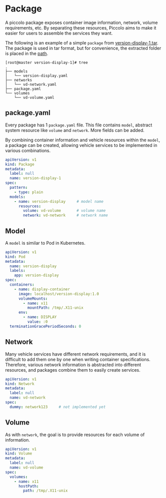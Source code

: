 <!--
SPDX-License-Identifier: Apache-2.0
-->

# Package

A piccolo package exposes container image information, network, volume requirements, etc. By separating these resources, Piccolo aims to make it easier for users to assemble the services they want.

The following is an example of a simple `package` from [version-display-1.tar](/examples/res/packages/version-cli-1.tar). The package is used in tar format, but for convenience, the extracted folder is placed in the [path](/examples/res/packages/version-display-1/).

```Text
[root@master version-display-1]# tree
.
├── models
│   └── version-display.yaml
├── networks
│   └── vd-network.yaml
├── package.yaml
└── volumes
    └── vd-volume.yaml
```

## package.yaml

Every package has 1 `package.yaml` file. This file contains `model`, abstract system resource like `volume` and `network`. More fields can be added.

By combining container information and vehicle resources within the `model`, a package can be created, allowing vehicle services to be implemented in various combinations.

```yaml
apiVersion: v1
kind: Package
metadata:
  label: null
  name: version-display-1
spec:
  pattern:
    - type: plain
  models:
    - name: version-display     # model name
      resources:
        volume: vd-volume       # volume name
        network: vd-network     # network name
```

## Model

A `model` is similar to Pod in Kubernetes.

```yaml
apiVersion: v1
kind: Pod
metadata:
  name: version-display
  labels:
    app: version-display
spec:
  containers:
    - name: display-container
      image: localhost/version-display:1.0
      volumeMounts:
        - name: x11
          mountPath: /tmp/.X11-unix
      env:
        - name: DISPLAY
          value: :0
  terminationGracePeriodSeconds: 0
```

## Network

Many vehicle services have different network requirements, and it is difficult to add them one by one when writing container specifications. Therefore, various network information is abstracted into different resources, and packages combine them to easily create services.

```yaml
apiVersion: v1
kind: Network
metadata:
  label: null
  name: vd-network
spec:
  dummy: network123     # not implemented yet

```

## Volume

As with `network`, the goal is to provide resources for each volume of information.

```yaml
apiVersion: v1
kind: Volume
metadata:
  label: null
  name: vd-volume
spec:
  volumes:
    - name: x11
      hostPath:
        path: /tmp/.X11-unix
```
